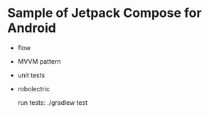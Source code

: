 # Sample of Jetpack Compose for Android

- flow
- MVVM pattern
- unit tests
- robolectric
  

  run tests: ./gradlew test

